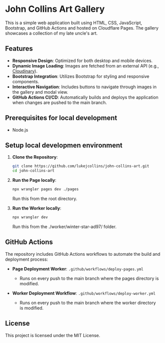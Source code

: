 # John Collins Art Gallery

This is a simple web application built using HTML, CSS, JavaScript, Bootstrap, and GitHub Actions and hosted on Cloudflare Pages. The gallery showcases a collection of my late uncle's art.

## Features

- **Responsive Design**: Optimized for both desktop and mobile devices.
- **Dynamic Image Loading**: Images are fetched from an external API (e.g., [Cloudinary](https://www.cloudinary.com/)).
- **Bootstrap Integration**: Utilizes Bootstrap for styling and responsive components.
- **Interactive Navigation**: Includes buttons to navigate through images in the gallery and modal view.
- **GitHub Actions CI/CD**: Automatically builds and deploys the application when changes are pushed to the main branch.

## Prerequisites for local development

- Node.js

## Setup local developmen environment

1. **Clone the Repository**:
   ```bash
   git clone https://github.com/lukejcollins/john-collins-art.git
   cd john-collins-art
   ```

3. **Run the Page locally**:
   ```bash
   npx wrangler pages dev ./pages
   ```
   Run this from the root directory.

4. **Run the Worker locally**:
   ```bash
   npx wrangler dev
   ```
   Run this from the ./worker/winter-star-ad97/ folder.

## GitHub Actions

The repository includes GitHub Actions workflows to automate the build and deployment process:

- **Page Deployment Worker**: `.github/workflows/deploy-pages.yml`
  - Runs on every push to the main branch where the pages directory is modified.

- **Worker Deployment Workflow**: `.github/workflows/deploy-worker.yml`
  - Runs on every push to the main branch where the worker directory is modified.

## License

This project is licensed under the MIT License.
